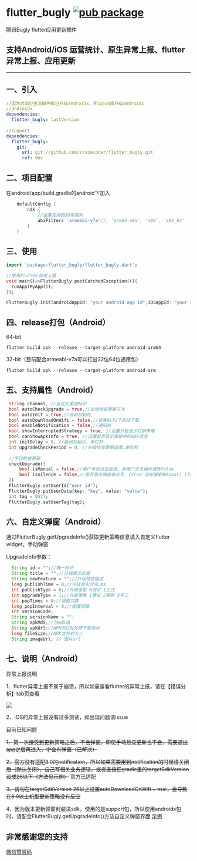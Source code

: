 # flutter_bugly [![pub package](https://img.shields.io/pub/v/flutter_bugly.svg)](https://pub.dartlang.org/packages/flutter_bugly)


腾讯Bugly flutter应用更新插件

## 支持Android/iOS 运营统计、原生异常上报、flutter异常上报、应用更新

---

一、引入
--
```yaml
//因为大部分主流插件都已升级androidx，所以pub库升级androidx
//androidx 
dependencies:
  flutter_bugly: lastVersion
  
//support
dependencies:
  flutter_bugly:
    git:
      url: git://github.com/crazecoder/flutter_bugly.git
      ref: dev
```

二、项目配置
---
在android/app/build.gradle的android下加入

```gradle
    defaultConfig {
        ndk {
            //设置支持的SO库架构
            abiFilters 'armeabi-v7a'//, 'arm64-v8a', 'x86', 'x86_64'
        }
    }
```

三、使用
----
```dart
import 'package:flutter_bugly/flutter_bugly.dart';

//使用flutter异常上报
void main()=>FlutterBugly.postCatchedException((){
  runApp(MyApp());
});

FlutterBugly.init(androidAppId: "your android app id",iOSAppId: "your iOS app id");

```

四、release打包（Android）
-----
64-bit
```
flutter build apk --release --target-platform android-arm64
```
32-bit（目前配合armeabi-v7a可以打出32位64位通用包）
```
flutter build apk --release --target-platform android-arm
```

五、支持属性（Android）
-----
```dart
 String channel, //自定义渠道标识
 bool autoCheckUpgrade = true,//自动检查更新开关
 bool autoInit = true,//自动初始化
 bool autoDownloadOnWifi = false,//设置Wifi下自动下载
 bool enableNotification = false,//通知栏
 bool showInterruptedStrategy = true, //设置开启显示打断策略
 bool canShowApkInfo = true, //设置是否显示弹窗中的apk信息
 int initDelay = 0, //延迟初始化，单位秒
 int upgradeCheckPeriod = 0, //升级检查周期设置,单位秒
 
 //手动检查更新
 checkUpgrade({
     bool isManual = false,//用户手动点击检查，非用户点击操作请传false
     bool isSilence = false,//是否显示弹窗等交互，[true:没有弹窗和toast] [false:有弹窗或toast]
 })
 FlutterBugly.setUserId("user id");
 FlutterBugly.putUserData(key: "key", value: "value");
 int tag = 9527;
 FlutterBugly.setUserTag(tag);
```
六、自定义弹窗（Android）
------
通过FlutterBugly.getUpgradeInfo()获取更新策略信息填入自定义flutter widget，手动弹窗

UpgradeInfo参数：
```java
  String id = "";//唯一标识
  String title = "";//升级提示标题
  String newFeature = "";//升级特性描述
  long publishTime = 0;//升级发布时间,ms
  int publishType = 0;//升级类型 0测试 1正式
  int upgradeType = 1;//升级策略 1建议 2强制 3手工
  int popTimes = 0;//提醒次数
  long popInterval = 0;//提醒间隔
  int versionCode;
  String versionName = "";
  String apkMd5;//包md5值
  String apkUrl;//APK的CDN外网下载地址
  long fileSize;//APK文件的大小
  String imageUrl; // 图片url

```

七、说明（Android）
-------
异常上报说明

1、flutter异常上报不属于崩溃，所以如需查看flutter的异常上报，请在【错误分析】tab页查看

![](https://github.com/crazecoder/flutter_bugly/blob/1ff1928b3215a8fa1c8fb99c3071692da322e278/screenshot/crash.png)


2、iOS的异常上报没有过多测试，如出现问题请issue

目前已知问题

~~1、第一次接受到更新策略之后，不会弹窗，即使手动检查更新也不会，需要退出app之后再进入，才会有弹窗（已解决）~~

~~2、官方没有适配8.0的notification，所以如果需要用到notification的时候请关闭后（默认关闭），自己写相关业务逻辑，或者直接把gradle里的targetSdkVersion设成26以下（方法见示例）~~ 官方已适配

~~3、请勿在targetSdkVersion 26以上设置autoDownloadOnWifi = true，会导致在8.0以上机型更新策略没有反应~~

4、因为版本更新弹窗封装进sdk，使用的是support包，所以使用androidx包时，请配合FlutterBugly.getUpgradeInfo()方法自定义弹窗界面 [示例](https://github.com/crazecoder/testsocket/blob/master/lib/ui/home.dart)

非常感谢您的支持
-------
[微信赞赏码](https://github.com/crazecoder/flutter_bugly/blob/39a53324ee419ab045ce09c44971ee7b1f35d3c7/image/mm_reward_qrcode.png)

